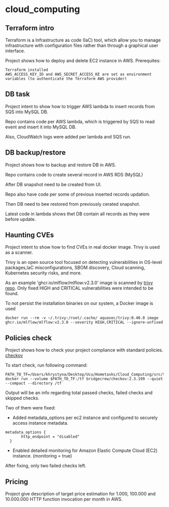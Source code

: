 # cloud_computing

## Terraform intro

Terraform is a Infrastructure as code (IaC) tool, which allow you to manage infrastructure with configuration files 
rather than through a graphical user interface. 

Project shows how to deploy and delete EC2 instance in AWS.
Prerequites:
```
Terraform installed
AWS_ACCESS_KEY_ID and AWS_SECRET_ACCESS_KE are set as environment variables (to authenticate the Terraform AWS provider)
```

## DB task

Project intent to show how to trigger AWS lambda to insert records from SQS into MySQL DB.

Repo contains code per AWS lambda, which is triggered by SQS to read event and insert it into MySQL DB.

Also, CloudWatch logs were added per lambda and SQS run.

## DB backup/restore

Project shows how to backup and restore DB in AWS.

Repo contains code to create several record in AWS RDS (MySQL)

After DB snapshot need to be created from UI.

Repo also have code per some of previous inserted records updation.

Then DB need to bee restored from previously cerated snapshot.

Latest code in lambda shows thet DB contain all records as they were before update.


## Haunting CVEs
  
Project intent to show how to find CVEs in real docker image. Trivy is used as a scanner.

Trivy is an open source tool focused on detecting vulnerabilities in OS-level packages,IaC misconfigurations, SBOM discovery, Cloud scanning, Kubernetes security risks, and more.

As an example 'ghcr.io/mlflow/mlflow:v2.3.0' image is scanned by [trivy](https://trivy.dev) [repo](https://github.com/aquasecurity/trivy). Only fixed HIGH and CRITICAL vulnerabilities were intended to be found.

To not persist the installation binaries on our system, a Docker image is used
```
docker run --rm -v ~/.trivy:/root/.cache/ aquasec/trivy:0.40.0 image ghcr.io/mlflow/mlflow:v2.3.0 --severity HIGH,CRITICAL --ignore-unfixed
```

## Policies check

Project shows how to check your project compliance with standard policies. [checkov](https://github.com/bridgecrewio/checkov)

To start check, run following command:
```
PATH_TO_TF=/Users/khrystyna/Desktop/Ucu/Hometasks/Cloud_Computing/src/terraform
docker run --volume $PATH_TO_TF:/tf bridgecrew/checkov:2.3.199 --quiet --compact --directory /tf
```

Output will be an info regarding total passed checks, failed checks and skipped checks.

Two of them were fixed:

- Added metadata_options per ec2 instance and configured to securely access instance metadata.

```
metadata_options {
       http_endpoint = "disabled"
  }
```

- Enabled detailed monitoring for Amazon Elastic Compute Cloud (EC2) instance. (monitoring = true)

After fixing, only two failed checks left. 

## Pricing

Project give description of target price estimation for 1.000, 100.000 and 10.000.000 HTTP function invocation per month in AWS.

